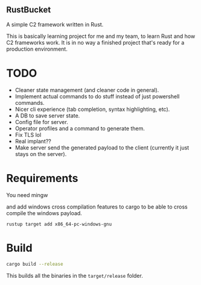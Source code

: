 RustBucket
---

A simple C2 framework written in Rust.

This is basically learning project for me and my team, to learn Rust and how C2 frameworks work. It is in no way a finished project that's ready for a production environment.

# TODO

- Cleaner state management (and cleaner code in general).
- Implement actual commands to do stuff instead of just powershell commands.
- Nicer cli experience (tab completion, syntax highlighting, etc).
- A DB to save server state.
- Config file for server.
- Operator profiles and a command to generate them.
- Fix TLS lol
- Real implant??
- Make server send the generated payload to the client (currently it just stays on the server).

# Requirements

You need mingw

and add windows cross compilation features to cargo to be able to cross compile the windows payload.

```
rustup target add x86_64-pc-windows-gnu
```

# Build

```bash
cargo build --release
```

This builds all the binaries in the `target/release` folder.
